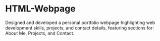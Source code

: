 # HTML-Webpage
Designed and developed a personal portfolio webpage highlighting web development skills, projects, and contact details, featuring sections for: About Me, Projects, and Contact.
